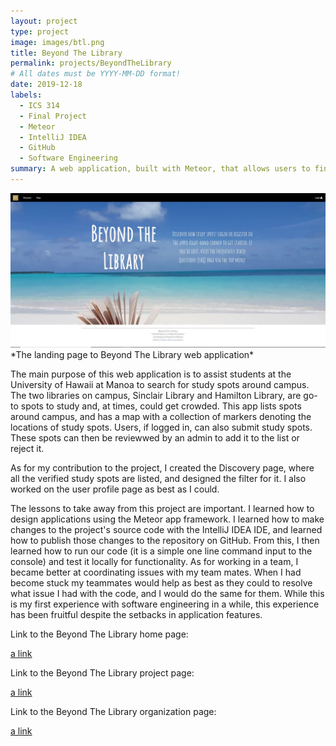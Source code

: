 ```yaml
---
layout: project
type: project
image: images/btl.png
title: Beyond The Library
permalink: projects/BeyondTheLibrary
# All dates must be YYYY-MM-DD format!
date: 2019-12-18
labels:
  - ICS 314
  - Final Project
  - Meteor
  - IntelliJ IDEA
  - GitHub
  - Software Engineering
summary: A web application, built with Meteor, that allows users to find study spots around the UH campus. 
---
```

<img class="ui image" src="/images/landingpage.JPG">
*The landing page to Beyond The Library web application*

The main purpose of this web application is to assist students at the University of Hawaii at Manoa to search for study spots around campus. The two libraries on campus, Sinclair Library and Hamilton Library, are go-to spots to study and, at times, could get crowded. This app lists spots around campus, and has a map with a collection of markers denoting the locations of study spots. Users, if logged in, can also submit study spots. These spots can then be reviewwed by an admin to add it to the list or reject it.

As for my contribution to the project, I created the Discovery page, where all the verified study spots are listed, and designed the filter for it. I also worked on the user profile page as best as I could. 

The lessons to take away from this project are important. I learned how to design applications using the Meteor app framework. I learned how to make changes to the project's source code with the IntelliJ IDEA IDE, and learned how to publish those changes to the repository on GitHub. From this, I then learned how to run our code (it is a simple one line command input to the console) and test it locally for functionality. As for working in a team, I became better at coordinating issues with my team mates. When I had become stuck my teammates would help as best as they could to resolve what issue I had with the code, and I would do the same for them. While this is my first experience with software engineering in a while, this experience has been fruitful despite the setbacks in application features. 

Link to the Beyond The Library home page: 

[a link](https://beyond-the-library.github.io/)

Link to the Beyond The Library project page: 

[a link](https://github.com/beyond-the-library/beyond-the-library)

Link to the Beyond The Library organization page: 

[a link](https://github.com/beyond-the-library)
